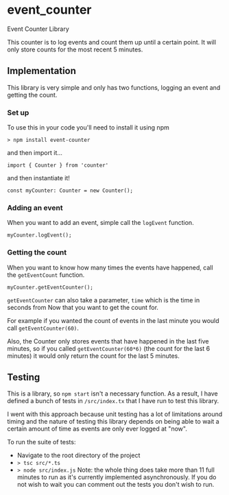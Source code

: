 # event_counter
Event Counter Library 

This counter is to log events and count them up until a certain point. It will only store counts for the most recent 5 minutes.

## Implementation
This library is very simple and only has two functions, logging an event and getting the count. 

### Set up
To use this in your code you'll need to install it using npm
```
> npm install event-counter
```
and then import it...
```
import { Counter } from 'counter'
```
and then instantiate it!
```
const myCounter: Counter = new Counter();
```

### Adding an event
When you want to add an event, simple call the `logEvent` function.
```
myCounter.logEvent();
```

### Getting the count
When you want to know how many times the events have happened, call the `getEventCount` function.
```
myCounter.getEventCounter();
```
`getEventCounter` can also take a parameter, `time` which is the time in seconds from Now that you want to get the count for.

For example if you wanted the count of events in the last minute you would call `getEventCounter(60)`. 

Also, the Counter only stores events that have happened in the last five minutes, so if you called `getEventCounter(60*6)` (the count for the last 6 minutes) it would only return the count for the last 5 minutes. 

## Testing
This is a library, so `npm start` isn't a necessary function. As a result, I have defined a bunch of tests in `/src/index.tx` that I have run to test this library.

I went with this approach because unit testing has a lot of limitations around timing and the nature of testing this library depends on being able to wait a certain amount of time as events are only ever logged at "now".

To run the suite of tests:
* Navigate to the root directory of the project
* `> tsc src/*.ts`
* `> node src/index.js`
Note: the whole thing does take more than 11 full minutes to run as it's currently implemented asynchronously. If you do not wish to wait you can comment out the tests you don't wish to run.

